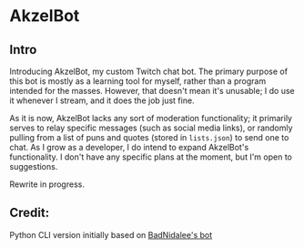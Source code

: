 # AkzelBot

## Intro

Introducing AkzelBot, my custom Twitch chat bot. The primary purpose of this bot is mostly as a learning tool for myself, rather than a program intended for the masses. However, that doesn't mean it's unusable; I do use it whenever I stream, and it does the job just fine.

As it is now, AkzelBot lacks any sort of moderation functionality; it primarily serves to relay specific messages (such as social media links), or randomly pulling from a list of puns and quotes (stored in `lists.json`) to send one to chat. As I grow as a developer, I do intend to expand AkzelBot's functionality. I don't have any specific plans at the moment, but I'm open to suggestions.

Rewrite in progress.

## Credit:
Python CLI version initially based on [BadNidalee's bot](https://github.com/BadNidalee/ChatBot)
